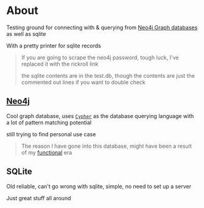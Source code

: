# About
Testing ground for connecting with & querying from [Neo4j Graph databases](https://neo4j.com/product/neo4j-graph-database/) as well as sqlite

With a pretty printer for sqlite records

> If you are going to scrape the neo4j password, tough luck, I've replaced it with the rickroll link
>
> the sqlite contents are in the test.db, though the contents are just the commented out lines if you want to double check

## [Neo4j](https://neo4j.com/product/neo4j-graph-database/)
Cool graph database, uses [`Cypher`](https://neo4j.com/docs/cypher-cheat-sheet/5/all/) as the database querying language with a lot of pattern matching potential

still trying to find personal use case

> The reason I have gone into this database, might have been a result of my [functional](https://en.wikipedia.org/wiki/Functional_programming) era

## SQLite
Old reliable, can't go wrong with sqlite, simple, no need to set up a server

Just great stuff all around
